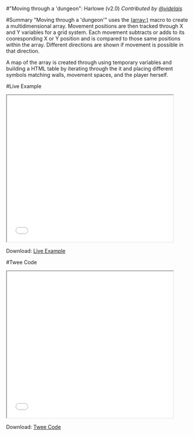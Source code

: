 #"Moving through a 'dungeon": Harlowe (v2.0)
*Contributed by <a href="https://github.com/videlais">@videlais</a>*

#Summary
"Moving through a 'dungeon'" uses the <a href="https://twine2.neocities.org/#macro_a">(array:)</a> macro to create a multidimensional array. Movement positions are then tracked through X and Y variables for a grid system. Each movement subtracts or adds to its cooresponding X or Y position and is compared to those same positions within the array. Different directions are shown if movement is possible in that direction.

A map of the array is created through using temporary variables and building a HTML table by iterating through the it and placing different symbols matching walls, movement spaces, and the player herself.

#Live Example
<section>
<iframe src="harlowe_dungeonmoving_example.html" height=400 width=90%></iframe>


Download: <a href="harlowe_dungeonmoving_example.html" target="_blank">Live Example</a>
</section>

#Twee Code
<section>
<iframe src="harlowe_dungeonmoving_twee.txt" height=400 width=90%></iframe>


Download: <a href="harlowe_dungeonmoving_twee.txt" target="_blank">Twee Code</a>
</section>

